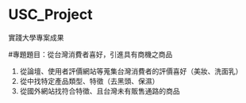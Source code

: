 # USC_Project
實踐大學專案成果

#專題題目：從台灣消費者喜好，引進具有商機之商品

1. 從論壇、使用者評價網站等蒐集台灣消費者的評價喜好（美妝、洗面乳）
2. 從中找特定產品類型、特徵（去黑頭、保濕）
3. 從國外網站找符合特徵、且台灣未有販售通路的商品

